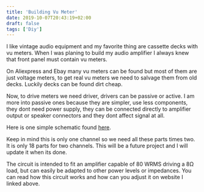 ```yaml
---
title: 'Building Vu Meter'
date: 2019-10-07T20:43:19+02:00
draft: false
tags: ['Diy']
---
```


I like vintage audio equipment and my favorite thing are cassette decks with vu
meters. When I was planing to build my audio amplifier I always knew that front
panel must contain vu meters.

On Aliexpress and Ebay many vu meters can be found but most of them are just
voltage meters, to get real vu meters we need to salvage them from old decks.
Luckily decks can be found dirt cheap.

Now, to drive meters we need driver, drivers can be passive or active. I am more
into passive ones because they are simpler, use less components, they dont need
power supply, they can be connected directly to amplifier output or speaker
connectors and they dont affect signal at all.

Here is one simple schematic found
[here](http://www.giangrandi.ch/electronics/vu-meter/vu-meter.shtml).

Keep in mind this is only one channel so we need all these parts times two. It
is only 18 parts for two channels. This will be a future project and I will
update it when its done.

The circuit is intended to fit an amplifier capable of 80 WRMS driving a 8Ω
load, but can easily be adapted to other power levels or impedances. You can
read how this circuit works and how can you adjust it on website I linked above.

